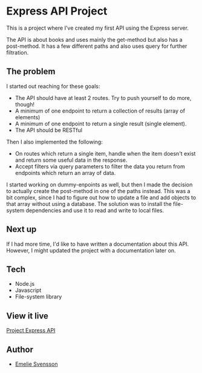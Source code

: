 # Express API Project

This is a project where I've created my first API using the Express server.

The API is about books and uses mainly the get-method but also has a post-method.
It has a few different paths and also uses query for further filtration.

## The problem

I started out reaching for these goals:
- The API should have at least 2 routes. Try to push yourself to do more, though!
- A minimum of one endpoint to return a collection of results (array of elements)
- A minimum of one endpoint to return a single result (single element).
- The API should be RESTful

Then I also implemented the following:
- On routes which return a single item, handle when the item doesn't exist and return some useful data in the response.
- Accept filters via query parameters to filter the data you return from endpoints which return an array of data.

I started working on dummy-enpoints as well, but then I made the decision to actually create the post-method in one of the paths instead. This was a bit complex, since I had to figure out how to update a file and add objects to that array without using a database. The solution was to install the file-system dependencies and use it to read and write to local files.

## Next up
If I had more time, I'd like to have written a documentation about this API. However, I might updated the project with a documentation later on.

## Tech
* Node.js
* Javascript
* File-system library

## View it live

<a href='https://project-api-books-emelie.herokuapp.com'>Project Express API</a>

## Author
* <a href="https://github.com/emeliesv">Emelie Svensson</a>